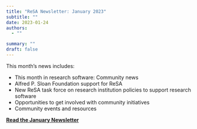 ```yaml
---
title: "ReSA Newsletter: January 2023"
subtitle: ""
date: 2023-01-24
authors:
  - ""

summary: ""
draft: false
---
```


This month’s news includes:

* This month in research software: Community news
* Alfred P. Sloan Foundation support for ReSA
* New ReSA task force on research institution policies to support research software
* Opportunities to get involved with community initiatives
* Community events and resources

**[Read the January Newsletter](https://preview.mailerlite.io/preview/778129/emails/114348606595532167)**
